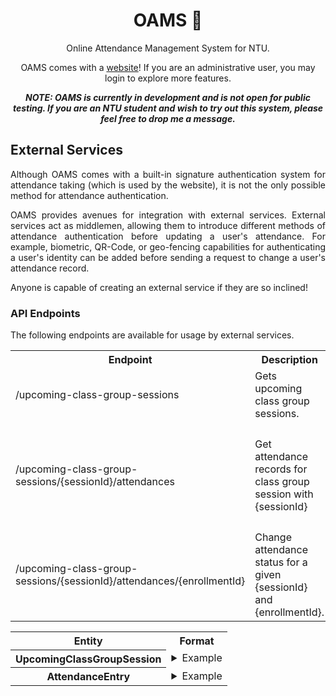 <div align="center">

# OAMS 📑

Online Attendance Management System for NTU.

OAMS comes with a [website](https://oams-webserver-staging.jollyflower-f772283d.southeastasia.azurecontainerapps.io/)!
If you are an administrative user, you may login to explore more features.

**<i>NOTE: OAMS is currently in development and is not open for public testing.
If you are an NTU student and wish to try out this system, please feel free to drop me a message.</i>**

</div>
<div align="justify">

## External Services

Although OAMS comes with a built-in signature authentication system for attendance taking (which is used by the
website), it is not the only possible method for attendance authentication.

OAMS provides avenues for integration with external services. External services act as middlemen, allowing them to
introduce different methods of attendance authentication before updating a user's attendance. For example, biometric,
QR-Code, or geo-fencing capabilities for authenticating a user's identity can be added before sending a request to
change a user's attendance record.

Anyone is capable of creating an external service if they are so inclined!

### API Endpoints

The following endpoints are available for usage by external services.

</div>

<table>
    <tr>
        <th>Endpoint</th>
        <th>Description</th>
        <th>Methods</th>
        <th>Codes</th>
        <th>Request</th>
        <th>Result</th>
    </tr>
    <tr />
    <tr>
        <td>/upcoming-class-group-sessions</td>
        <td>Gets upcoming class group sessions.</td>
        <td>GET</td>
        <td>200: Success</td>
        <td>-</td>
        <td>
            <details>
            <summary>Response</summary>
            <pre>
<code>{
    "result": boolean,
    "upcoming_class_group_session": []UpcomingClassGroupSession
}</code>
            </pre>
            </details>
        </td>
    </tr>
    <tr />
    <tr>
        <td rowspan="2">/upcoming-class-group-sessions/{sessionId}/attendances</td>
        <td rowspan="2">Get attendance records for class group session with {sessionId}</td>
        <td rowspan="2">GET</td>
        <td rowspan="1">200: Success</td>
        <td rowspan="2">-</td>
        <td rowspan="2">
            <details>
            <summary>Response</summary>
            <pre>
<code>{
    "result": boolean,
    "upcoming_class_group_session": UpcomingClassGroupSession,
    "attendance_entries": []AttendanceEntry
}</code>
            </pre>
            </details>
        </td>
    </tr>
    <tr>
        <td>404: Session does not exist or is not upcoming.</td>
    </tr>
    <tr>
        <td rowspan="2">/upcoming-class-group-sessions/{sessionId}/attendances/{enrollmentId}</td>
        <td rowspan="2">Change attendance status for a given {sessionId} and {enrollmentId}.</td>
        <td rowspan="2">PATCH</td>
        <td rowspan="1">200: Success</td>
        <td rowspan="2">
            <details>
            <summary>Request</summary>
            <pre>
<code>{
    "attended": boolean
}</code>
            </pre>
            </details>
        </td>
        <td rowspan="2">
            <details>
            <summary>Response</summary>
            <pre>
<code>{
    "result": boolean,
    "attended: boolean,
}</code>
            </pre>
            </details>
        </td>
    </tr>
    <tr>
        <td>401: Not allowed to change attendance</td>
    </tr>
</table>

<table>
    <tr>
        <th>Entity</th>
        <th>Format</th>
    </tr>
    <tr />
    <tr>
        <th>UpcomingClassGroupSession</th>
        <td>
            <details>
            <summary>Example</summary>
            <pre>
<code>{
    "id": 1,
    "start_time": "2024-01-15T08:30:00+08:00",
    "end_time": "2024-01-15T09:20:00+08:00",
    "venue": "TR+15 NORTH,NS4-05-93",
    "code": "SC1015",
    "year": 2023,
    "semester": "2",
    "name": "A21",
    "class_type": "TUT",
    "managing_role": "TEACHING_ASSISTANT" // Can be ignored for external services.
}</code>
            </pre>
            </details>
        </td>
    </tr>
    <tr />
    <tr>
        <th>AttendanceEntry</th>
        <td>
            <details>
            <summary>Example</summary>
            <pre>
<code>{
    "id": 2,
    "session_id": 1,
    "user_id": "TEST1345",
    "user_name": "JOHN TAN",
    "attended": false
}</code>
            </pre>
            </details>
        </td>
    </tr>
</table>
